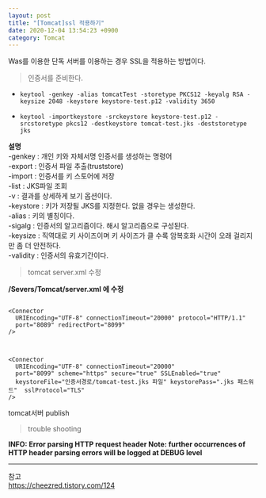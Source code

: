 ```yaml
---
layout: post
title: "[Tomcat]ssl 적용하기"
date: 2020-12-04 13:54:23 +0900
category: Tomcat
---
```

 
Was를 이용한 단독 서버를 이용하는 경우 SSL을 적용하는 방법이다.  


> 인증서를 준비한다. 

* `keytool -genkey -alias tomcatTest -storetype PKCS12 -keyalg RSA -keysize 2048 -keystore keystore-test.p12 -validity 3650`  

* `keytool -importkeystore -srckeystore keystore-test.p12 -srcstoretype pkcs12 -destkeystore tomcat-test.jks -deststoretype jks`  

**설명**     
-genkey		  : 개인 키와 자체서명 인증서를 생성하는 명령어  
-export		  : 인증서 파일 추출(truststore)  
-import		  : 인증서를 키 스토어에 저장  
-list		    : JKS파일 조회  
-v        	: 결과를 상세하게 보기 옵션이다.   
-keystore  	: 키가 저장될 JKS를 지정한다. 없을 경우는 생성한다.   
-alias      : 키의 별칭이다.    
-sigalg    	: 인증서의 알고리즘이다. 해시 알고리즘으로 구성된다.   
-keysize   	: 직역대로 키 사이즈이며 키 사이즈가 클 수록 암복호화 시간이 오래 걸리지만 좀 더 안전하다.    
-validity   : 인증서의 유효기간이다.    


> tomcat server.xml 수정

**/Severs/Tomcat/server.xml 에 수정**   

```console

<Connector
  URIEncoding="UTF-8" connectionTimeout="20000" protocol="HTTP/1.1"  
  port="8089" redirectPort="8099" 
/>



<Connector
  URIEncoding="UTF-8" connectionTimeout="20000" 
  port="8099" scheme="https" secure="true" SSLEnabled="true"
  keystoreFile="인증서경로/tomcat-test.jks 파일" keystorePass=".jks 패스워드"  sslProtocol="TLS"
/>
```

tomcat서버 publish

> trouble shooting  

**INFO: Error parsing HTTP request header Note: further occurrences of HTTP header parsing errors will be logged at DEBUG level**   

<Listener className="org.apache.catalina.core.AprLifecycleListener" SSLEngine="on"/>


* * *  
참고   
https://cheezred.tistory.com/124